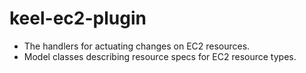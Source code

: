 # keel-ec2-plugin

- The handlers for actuating changes on EC2 resources.
- Model classes describing resource specs for EC2 resource types.
